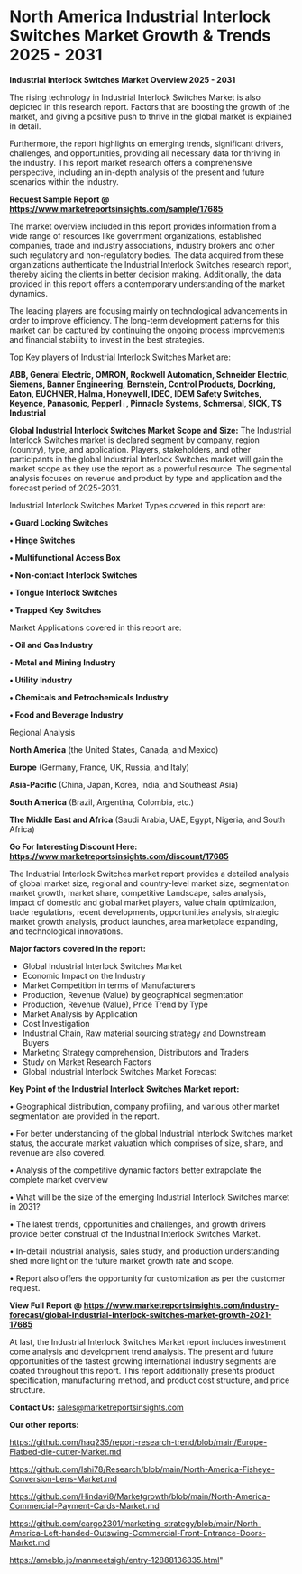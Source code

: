 # North America Industrial Interlock Switches Market Growth & Trends 2025 - 2031

<Strong> Industrial Interlock Switches Market Overview 2025 - 2031</strong>

The rising technology in Industrial Interlock Switches Market is also depicted in this research report. Factors that are boosting the growth of the market, and giving a positive push to thrive in the global market is explained in detail.

Furthermore, the report highlights on emerging trends, significant drivers, challenges, and opportunities, providing all necessary data for thriving in the industry. This report market research offers a comprehensive perspective, including an in-depth analysis of the present and future scenarios within the industry.

<strong>Request Sample Report @ <a href=https://www.marketreportsinsights.com/sample/17685>https://www.marketreportsinsights.com/sample/17685</a></strong>

The market overview included in this report provides information from a wide range of resources like government organizations, established companies, trade and industry associations, industry brokers and other such regulatory and non-regulatory bodies. The data acquired from these organizations authenticate the Industrial Interlock Switches research report, thereby aiding the clients in better decision making. Additionally, the data provided in this report offers a contemporary understanding of the market dynamics.

The leading players are focusing mainly on technological advancements in order to improve efficiency. The long-term development patterns for this market can be captured by continuing the ongoing process improvements and financial stability to invest in the best strategies.

Top Key players of Industrial Interlock Switches Market are:

<strong>ABB, General Electric, OMRON, Rockwell Automation, Schneider Electric, Siemens, Banner Engineering, Bernstein, Control Products, Doorking, Eaton, EUCHNER, Halma, Honeywell, IDEC, IDEM Safety Switches, Keyence, Panasonic, Pepperlᛧ, Pinnacle Systems, Schmersal, SICK, TS Industrial</strong>

<strong><b>Global Industrial Interlock Switches Market Scope and Size:</b></strong>
The Industrial Interlock Switches market is declared segment by company, region (country), type, and application. Players, stakeholders, and other participants in the global Industrial Interlock Switches market will gain the market scope as they use the report as a powerful resource. The segmental analysis focuses on revenue and product by type and application and the forecast period of 2025-2031.

Industrial Interlock Switches Market Types covered in this report are:

<strong>• Guard Locking Switches

• Hinge Switches

• Multifunctional Access Box

• Non-contact Interlock Switches

• Tongue Interlock Switches

• Trapped Key Switches</strong>

Market Applications covered in this report are:

<strong>• Oil and Gas Industry

• Metal and Mining Industry

• Utility Industry

• Chemicals and Petrochemicals Industry

• Food and Beverage Industry</strong> 

Regional Analysis

<strong>North America</strong> (the United States, Canada, and Mexico)

<strong>Europe</strong> (Germany, France, UK, Russia, and Italy)

<strong>Asia-Pacific</strong> (China, Japan, Korea, India, and Southeast Asia)

<strong>South America</strong> (Brazil, Argentina, Colombia, etc.)

<strong>The Middle East and Africa</strong> (Saudi Arabia, UAE, Egypt, Nigeria, and South Africa)

<strong>Go For Interesting Discount Here: <a href=https://www.marketreportsinsights.com/discount/17685>https://www.marketreportsinsights.com/discount/17685</a></strong>

The Industrial Interlock Switches market report provides a detailed analysis of global market size, regional and country-level market size, segmentation market growth, market share, competitive Landscape, sales analysis, impact of domestic and global market players, value chain optimization, trade regulations, recent developments, opportunities analysis, strategic market growth analysis, product launches, area marketplace expanding, and technological innovations.

<strong><b>Major factors covered in the report:</b></strong>
<ul>
  <li>Global Industrial Interlock Switches Market </li>
  <li>Economic Impact on the Industry</li>
  <li>Market Competition in terms of Manufacturers</li>
  <li>Production, Revenue (Value) by geographical segmentation</li>
  <li>Production, Revenue (Value), Price Trend by Type</li>
  <li>Market Analysis by Application</li>
  <li>Cost Investigation</li>
  <li>Industrial Chain, Raw material sourcing strategy and Downstream Buyers</li>
  <li>Marketing Strategy comprehension, Distributors and Traders</li>
  <li>Study on Market Research Factors</li>
  <li>Global Industrial Interlock Switches Market Forecast</li>
</ul>

<strong><b>Key Point of the Industrial Interlock Switches Market report:</b></strong>

• Geographical distribution, company profiling, and various other market segmentation are provided in the report.

• For better understanding of the global Industrial Interlock Switches market status, the accurate market valuation which comprises of size, share, and revenue are also covered.

• Analysis of the competitive dynamic factors better extrapolate the complete market overview

• What will be the size of the emerging Industrial Interlock Switches market in 2031?

• The latest trends, opportunities and challenges, and growth drivers provide better construal of the Industrial Interlock Switches Market.

• In-detail industrial analysis, sales study, and production understanding shed more light on the future market growth rate and scope.

• Report also offers the opportunity for customization as per the customer request.

<strong><b>View Full Report @ <a href=https://www.marketreportsinsights.com/industry-forecast/global-industrial-interlock-switches-market-growth-2021-17685>https://www.marketreportsinsights.com/industry-forecast/global-industrial-interlock-switches-market-growth-2021-17685</a></b></strong>


At last, the Industrial Interlock Switches Market report includes investment come analysis and development trend analysis. The present and future opportunities of the fastest growing international industry segments are coated throughout this report. This report additionally presents product specification, manufacturing method, and product cost structure, and price structure.

<strong>Contact Us:</strong>
sales@marketreportsinsights.com

<strong>Our other reports:</strong>

<a href=https://github.com/haq235/report-research-trend/blob/main/Europe-Flatbed-die-cutter-Market.md>https://github.com/haq235/report-research-trend/blob/main/Europe-Flatbed-die-cutter-Market.md</a>

<a href=https://github.com/Ishi78/Research/blob/main/North-America-Fisheye-Conversion-Lens-Market.md>https://github.com/Ishi78/Research/blob/main/North-America-Fisheye-Conversion-Lens-Market.md</a>

<a href=https://github.com/Hindavi8/Marketgrowth/blob/main/North-America-Commercial-Payment-Cards-Market.md>https://github.com/Hindavi8/Marketgrowth/blob/main/North-America-Commercial-Payment-Cards-Market.md</a>

<a href=https://github.com/cargo2301/marketing-strategy/blob/main/North-America-Left-handed-Outswing-Commercial-Front-Entrance-Doors-Market.md>https://github.com/cargo2301/marketing-strategy/blob/main/North-America-Left-handed-Outswing-Commercial-Front-Entrance-Doors-Market.md</a>

<a href=https://ameblo.jp/manmeetsigh/entry-12888136835.html>https://ameblo.jp/manmeetsigh/entry-12888136835.html</a>"
